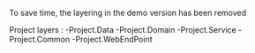 To save time, the layering in the demo version has been removed

Project layers :
-Project.Data
-Project.Domain
-Project.Service
-Project.Common
-Project.WebEndPoint
